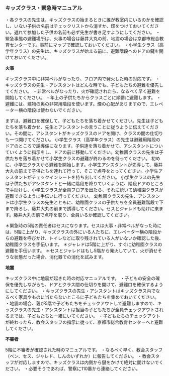 ### キッズクラス・緊急時マニュアル

・各クラスの先生は、キッズクラスの始まるときに誰が教室内にいるのかを確認し、いない子供の名前はチェックリストから消すか、印をつけておいてください。遅れて参加した子供の名前も必ず先生が書き足すようにしてください。
・緊急事態の避難場所は、火事の場合は藤井大丸の前、地震の場合は京都市総合教育センターです。事前にマップで確認しておいてください。
・小学生クラス（高学年クラス）の先生は、キッズクラスが始まる前に、避難階段へのドアの鍵を開けておいてください。

**火事**

キッズクラス中に非常ベルがなったり、フロア内で発火した時の対応です。
・キッズクラスの先生・アシスタントはどんな時でも、子どもたちの避難を優先してください。
・非常ベルがなったり、火が確認されたら、なるべく早く避難を開始してください。
・年上の子供たちからクラスごとに順番に避難します。
・避難には、建物の奥の非常用階段を使います。煙の心配がありますので、エレベーター横の階段は使わないでください。

まずは、避難口を確保して、子どもたちを落ち着かせてください。先生は子どもたちを落ち着かせ、先生とアシスタントの言うことに従うように伝えてください。その間に、アシスタントがキッズクラスのドアを開け、クラスの間の仕切りも一つ開けてください。
小学生クラス（高学年クラス）の先生は避難用階段のドアのところで誘導係になります。子供達を落ち着かせて、アシスタントについていくように指示をし、ドアの前に移動してください。幼稚園クラスの先生は子供たちを落ち着かせて小学生クラスの避難が終わるのを待ってください。
初めに、小学生クラスから避難を開始します。小学生アシスタントが先導して、藤井大丸の前まで子供たちを連れて行って、そこで点呼をとってください。小学生アシスタントがチェックインシートを持ち出してください。
小学生クラスの先生は子供たちがアシスタントと一緒に階段を降りていくように、階段ドアのところで手助けし、小学生クラスが全員フロアを出たら、それに続いて幼稚園クラスが避難できるように手伝いに行ってください。
幼稚園クラスの先生、アシスタントは小学生クラスの先生とともに、幼稚園クラスの子供たちを全員避難階段で下まで降ろし、藤井大丸の前まで誘導してください。セスとジャレドも助けに来ます。藤井大丸の前で点呼を取り、全員いるか確認してください。

＊緊急時の5階の責任者はセスになります。セスは火事・非常ベルがなった時には、5階に上がり、キッズクラスの外にいる人たちに、エレベーター横の階段からの避難を呼びかけ、トイレなどに取り残されている人がいないか確認した後、幼稚園クラスを手伝います。
＊ジャレドは5階に上がり、すぐに幼稚園クラスの避難を手伝います。
＊セスとジャレドはもし5階から発火していて、火が消せそうな状態だった場合、消化器での消化を試みます。

**地震**

キッズクラス中に地震が起きた時の対応マニュアルです。
・子どもの安全の確保を優先しながらも、ドアとクラス間の仕切りを開けて、避難口を確保するようにしてください。
・キッズクラスの先生・アシスタントはキッズクラス内でなるべく家具やものに当たらないところに子どもたちを集めておいてください。
・地震の場合、親が5階で子どもたちをチェックアウトして避難しますので、キッズクラスの先生・アシスタントは担当の子どもたちが全員チェックアウトされるまでは、子どもたちと一緒にいてください。
・子どもたちのチェックアウトが終わったら、教会スタッフの指示に従って、京都市総合教育センターへと避難してください。

**不審者**

5階に不審者が確認された時のマニュアルです。
・なるべく早く、教会スタッフ（ベン、セス、ジャレド、しんのいずれか）に報告してください。
・教会スタッフが対応しますので、キッズクラスは内側から鍵をかけて絶対に開けないでください。
・必要そうであれば、警察に110番から連絡してください。
